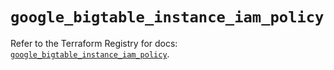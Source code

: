# `google_bigtable_instance_iam_policy`

Refer to the Terraform Registry for docs: [`google_bigtable_instance_iam_policy`](https://registry.terraform.io/providers/hashicorp/google/6.19.0/docs/resources/bigtable_instance_iam_policy).
